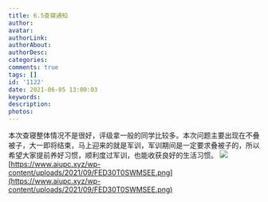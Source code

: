 ```yaml
---
title: 6.5查寝通知
author: 
avatar: 
authorLink: 
authorAbout: 
authorDesc: 
categories: 
comments: true
tags: []
id: '1122'
date: 2021-06-05 13:00:03
keywords:
description:
photos:
---
```


本次查寝整体情况不是很好，评级拿一般的同学比较多。本次问题主要出现在不叠被子，大一即将结束，马上迎来的就是军训，军训期间是一定要求叠被子的，所以希望大家提前养好习惯，顺利度过军训，也能收获良好的生活习惯。 ![](https://www.aiupc.xyz/wp-content/uploads/2021/09/FED30T0SWMSEE.png) [https://www.aiupc.xyz/wp-content/uploads/2021/09/FED30T0SWMSEE.png](https://www.aiupc.xyz/wp-content/uploads/2021/09/FED30T0SWMSEE.png)
